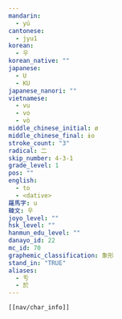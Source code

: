 ```yaml
---
mandarin:
  - yú
cantonese:
  - jyu1
korean:
  - 우
korean_native: ""
japanese:
  - U
  - KU
japanese_nanori: ""
vietnamese:
  - vu
  - vo
  - vò
middle_chinese_initial: ø
middle_chinese_final: ɨo
stroke_count: "3"
radical: 二
skip_number: 4-3-1
grade_level: 1
pos: ""
english:
  - to
  - <dative>
羅馬字: u
韓文: 우
joyo_level: ""
hsk_level: ""
hanmun_edu_level: ""
danayo_id: 22
mc_id: 70
graphemic_classification: 象形
stand_in: "TRUE"
aliases:
  - 亐
  - 於
---
```


```meta-bind-embed
[[nav/char_info]]
```
